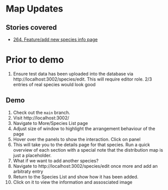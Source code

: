 # Map Updates

## Stories covered
- [264. Feature/add new species info page](https://github.com/icipe-official/vectoratlas-software-code/issues/264)


# Prior to demo
1. Ensure test data has been uploaded into the database via http://localhost:3002/species/edit. This will require editor role. 2/3 entries of real species would look good

## Demo
1. Check out the `main` branch.
1. Visit http://localhost:3002/
1. Navigate to More/Species List page
1. Adjust size of window to highlight the arrangement behaviour of the page
1. Hover over the panels to show the interaction. Click on panel
1. This will take you to the details page for that species. Run a quick overview of each section with a special note that the distribution map is just a placeholder.
1. What if we want to add another species?
1. Navigate to http://localhost:3002/species/edit once more and add an arbitraty entry
1. Return to the Species List and show how it has been added.
1. Click on it to view the information and assosciated image

